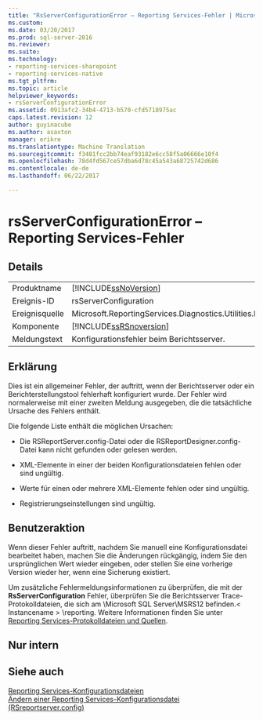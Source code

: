 ```yaml
---
title: "RsServerConfigurationError – Reporting Services-Fehler | Microsoft Docs"
ms.custom: 
ms.date: 03/20/2017
ms.prod: sql-server-2016
ms.reviewer: 
ms.suite: 
ms.technology:
- reporting-services-sharepoint
- reporting-services-native
ms.tgt_pltfrm: 
ms.topic: article
helpviewer_keywords:
- rsServerConfigurationError
ms.assetid: 0913afc2-34b4-4713-b570-cfd5718975ac
caps.latest.revision: 12
author: guyinacube
ms.author: asaxton
manager: erikre
ms.translationtype: Machine Translation
ms.sourcegitcommit: f3481fcc2bb74eaf93182e6cc58f5a06666e10f4
ms.openlocfilehash: 78d4fd567ce57dba6d78c45a543a68725742d686
ms.contentlocale: de-de
ms.lasthandoff: 06/22/2017

---
```

# <a name="rsserverconfigurationerror---reporting-services-error"></a>rsServerConfigurationError – Reporting Services-Fehler
    
## <a name="details"></a>Details  
  
|||  
|-|-|  
|Produktname|[!INCLUDE[ssNoVersion](../../includes/ssnoversion-md.md)]|  
|Ereignis-ID|rsServerConfiguration|  
|Ereignisquelle|Microsoft.ReportingServices.Diagnostics.Utilities.ErrorStrings|  
|Komponente|[!INCLUDE[ssRSnoversion](../../includes/ssrsnoversion-md.md)]|  
|Meldungstext|Konfigurationsfehler beim Berichtsserver.|  
  
## <a name="explanation"></a>Erklärung  
 Dies ist ein allgemeiner Fehler, der auftritt, wenn der Berichtsserver oder ein Berichterstellungstool fehlerhaft konfiguriert wurde. Der Fehler wird normalerweise mit einer zweiten Meldung ausgegeben, die die tatsächliche Ursache des Fehlers enthält.  
  
 Die folgende Liste enthält die möglichen Ursachen:  
  
-   Die RSReportServer.config-Datei oder die RSReportDesigner.config-Datei kann nicht gefunden oder gelesen werden.  
  
-   XML-Elemente in einer der beiden Konfigurationsdateien fehlen oder sind ungültig.  
  
-   Werte für einen oder mehrere XML-Elemente fehlen oder sind ungültig.  
  
-   Registrierungseinstellungen sind ungültig.  
  
## <a name="user-action"></a>Benutzeraktion  
 Wenn dieser Fehler auftritt, nachdem Sie manuell eine Konfigurationsdatei bearbeitet haben, machen Sie die Änderungen rückgängig, indem Sie den ursprünglichen Wert wieder eingeben, oder stellen Sie eine vorherige Version wieder her, wenn eine Sicherung existiert.  
  
 Um zusätzliche Fehlermeldungsinformationen zu überprüfen, die mit der **RsServerConfiguration** Fehler, überprüfen Sie die Berichtsserver Trace-Protokolldateien, die sich am \Microsoft SQL Server\MSRS12 befinden.\< Instancename > \reporting. Weitere Informationen finden Sie unter [Reporting Services-Protokolldateien und Quellen](../../reporting-services/report-server/reporting-services-log-files-and-sources.md).  
  
## <a name="internal-only"></a>Nur intern  
  
## <a name="see-also"></a>Siehe auch  
 [Reporting Services-Konfigurationsdateien](../../reporting-services/report-server/reporting-services-configuration-files.md)   
 [Ändern einer Reporting Services-Konfigurationsdatei &#40;RSreportserver.config&#41;](../../reporting-services/report-server/modify-a-reporting-services-configuration-file-rsreportserver-config.md)  
  
  
